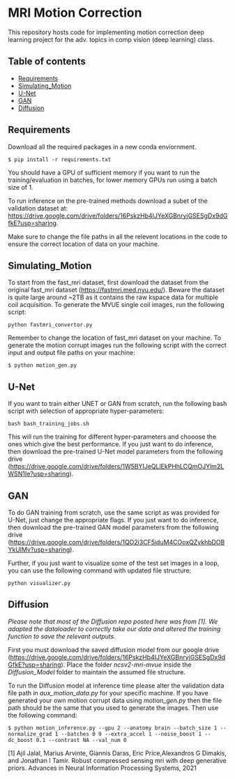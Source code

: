 # MRI Motion Correction
This repository hosts code for implementing motion correction deep learning project for the adv. topics in comp vision (deep learning) class.

## Table of contents
* [Requirements](#Requirements)
* [Simulating_Motion](#Simulating_Motion)
* [U-Net](#U-Net)
* [GAN](#GAN)
* [Diffusion](#GAN)

## Requirements
Download all the required packages in a new conda enviornment. 
```
$ pip install -r requirements.txt 
```
You should have a GPU of sufficient memory if you want to run the training/evaluation in batches, for lower memory GPUs run using a batch size of 1. 

To run inference on the pre-trained methods download a subet of the validation dataset at: https://drive.google.com/drive/folders/16PskzHb4IJYeXGBnryjGSESgDx9dGfkE?usp=sharing. 

Make sure to change the file paths in all the relevent locations in the code to ensure the correct location of data on your machine. 

## Simulating_Motion
To start from the fast_mri dataset, first download the dataset from the original fast_mri dataset (<https://fastmri.med.nyu.edu/>). Beware the dataset is quite large around ~2TB as it contains the raw kspace data for multiple coil acquisition. To generate the MVUE single coil images, run the following script:
```
python fastmri_convertor.py
```
Remember to change the location of fast_mri dataset on your machine. 
To generate the motion corrupt images run the following script with the correct input and output file paths on your machine:
```
$ python motion_gen.py
```

## U-Net
If you want to train either UNET or GAN from scratch, run the following bash script with selection of appropriate hyper-parameters:
```
bash bash_training_jobs.sh
```
This will run the training for different hyper-parameters and chooose the ones which give the best performance. 
If you just want to do inference, then download the pre-trained U-Net model parameters from the following drive (<https://drive.google.com/drive/folders/1W5BYIJeQLlEkPHhLCQmOJYlm2LWSN1Ie?usp=sharing>).
## GAN
To do GAN training from scratch, use the same script as was provided for U-Net, just change the appropriate flags. 
If you just want to do inference, then download the pre-trained GAN model parameters from the following drive (<https://drive.google.com/drive/folders/1QO2i3CF5iduM4COoxQZykhbDOBYkUIMv?usp=sharing>).

Further, if you just want to visualize some of the test set images in a loop, you can use the following command with updated file structure:
```
python visualizer.py
```
## Diffusion
*Please note that most of the Diffusion repo posted here was from [1]. We adapted the dataloader to correctly take our data and altered the training function to save the relevant outputs.*

First you must download the saved diffusion model from our google drive (https://drive.google.com/drive/folders/16PskzHb4IJYeXGBnryjGSESgDx9dGfkE?usp=sharing). Place the folder *ncsv2-mri-mvue* inside the *Diffusion_Model* folder to maintain the assumed file structure.

To run the Diffusion model at inference time please alter the validation data file path in *aux_motion_data.py* for your specific machine. If you have generated your own motion corrupt data using *motion_gen.py* then the file path should be the same that you used to generate the images. Then use the following command:
```
$ python motion_inference.py --gpu 2 --anatomy brain --batch_size 1 --normalize_grad 1 --batches 0 9 --extra_accel 1 --noise_boost 1 --dc_boost 0.1 --contrast NA --val_num 0
```
[1] Ajil   Jalal,   Marius   Arvinte,   Giannis   Daras,   Eric   Price,Alexandros G Dimakis, and Jonathan I Tamir.  Robust compressed sensing mri with deep generative priors. Advances in Neural Information Processing Systems, 2021
